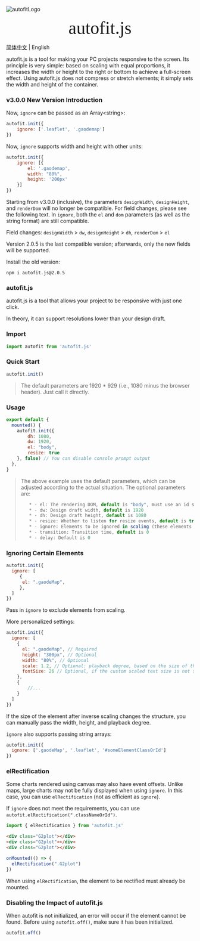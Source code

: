 ![autofitLogo](https://raw.githubusercontent.com/995231030/autofit.js/master/autofit.png)

<center><font face="黑体" size=26>autofit.js</font></center>

[简体中文](./readme.md) | English

autofit.js is a tool for making your PC projects responsive to the screen. Its principle is very simple: based on scaling with equal proportions, it increases the width or height to the right or bottom to achieve a full-screen effect. Using autofit.js does not compress or stretch elements; it simply sets the width and height of the container. 

### v3.0.0 New Version Introduction

Now, `ignore` can be passed as an Array\<string>:

```js
autofit.init({
	ignore: ['.leaflet', '.gaodemap']
})
```

Now, `ignore` supports width and height with other units:

```js
autofit.init({
	ignore: [{
    	el: '.gaodemap',
        width: "80%",
        height: '200px'
    }]
})
```

Starting from v3.0.0 (inclusive), the parameters `designWidth`, `designHeight`, and `renderDom` will no longer be compatible. For field changes, please see the following text. In `ignore`, both the `el` and `dom` parameters (as well as the string format) are still compatible.

Field changes: `designWidth` > `dw`, `designHeight` > `dh`, `renderDom` > `el`

Version 2.0.5 is the last compatible version; afterwards, only the new fields will be supported.

Install the old version:

```shell
npm i autofit.js@2.0.5
```

### autofit.js

autofit.js is a tool that allows your project to be responsive with just one click.

In theory, it can support resolutions lower than your design draft.

### Import

```js
import autofit from 'autofit.js'
```

### Quick Start

```js
autofit.init()
```

> The default parameters are 1920 * 929 (i.e., 1080 minus the browser header). Just call it directly.

### Usage

```js
export default {  
  mounted() {
	autofit.init({
        dh: 1080,
        dw: 1920,
        el: "body",
        resize: true
    }, false) // You can disable console prompt output
  },
}
```

> The above example uses the default parameters, which can be adjusted according to the actual situation. The optional parameters are:
>
> ```js
>    * - el: The rendering DOM, default is "body", must use an id selector 
>    * - dw: Design draft width, default is 1920 
>    * - dh: Design draft height, default is 1080
>    * - resize: Whether to listen for resize events, default is true
>    * - ignore: Elements to be ignored in scaling (these elements will be inversely scaled), parameters can be found in readme.md
>    * - transition: Transition time, default is 0
>    * - delay: Default is 0
> 
> ```

### Ignoring Certain Elements

```js
autofit.init({
  ignore: [
     { 
      el: ".gaodeMap",
     },
  ]
})
```

Pass in `ignore` to exclude elements from scaling.

More personalized settings:

```js
autofit.init({
  ignore: [
    {
      el: ".gaodeMap", // Required
      height: "300px", // Optional
      width: "80%", // Optional
      scale: 1.2, // Optional: playback degree, based on the size of the main element after scaling
      fontSize: 26 // Optional, if the custom scaled text size is not suitable, you can set the font size here
    },
    {
        //...
    }
  ]
})
```

If the size of the element after inverse scaling changes the structure, you can manually pass the width, height, and playback degree.

`ignore` also supports passing string arrays:

```js
autofit.init({
  ignore: ['.gaodeMap', '.leaflet', '#someElementClassOrId']
})
```

### elRectification

Some charts rendered using canvas may also have event offsets. Unlike maps, large charts may not be fully displayed when using `ignore`. In this case, you can use `elRectification` (not as efficient as `ignore`).

If `ignore` does not meet the requirements, you can use `autofit.elRectification(".classNameOrId")`.

```js
import { elRectification } from 'autofit.js'
```

```html
<div class="G2plot"></div>
<div class="G2plot"></div>
<div class="G2plot"></div>
```

```js
onMounted(() => {
  elRectification(".G2plot")
})
```

When using `elRectification`, the element to be rectified must already be mounted.

### Disabling the Impact of autofit.js

When autofit is not initialized, an error will occur if the element cannot be found. Before using `autofit.off()`, make sure it has been initialized.

```js
autofit.off()
```
